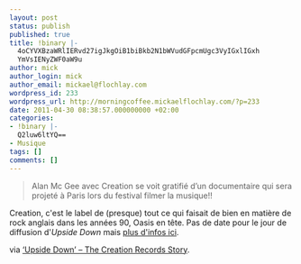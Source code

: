 ```yaml
---
layout: post
status: publish
published: true
title: !binary |-
  4oCYVXBzaWRlIERvd27igJkgOiB1biBkb2N1bWVudGFpcmUgc3VyIGxlIGxh
  YmVsIENyZWF0aW9u
author: mick
author_login: mick
author_email: mickael@flochlay.com
wordpress_id: 233
wordpress_url: http://morningcoffee.mickaelflochlay.com/?p=233
date: 2011-04-30 08:38:57.000000000 +02:00
categories:
- !binary |-
  Q2luw6ltYQ==
- Musique
tags: []
comments: []
---
```

<blockquote>Alan Mc Gee avec Creation se voit gratifié d’un documentaire qui sera projeté à Paris lors du festival filmer la musique!!</blockquote>
Creation, c'est le label de (presque) tout ce qui faisait de bien en matière de rock anglais dans les années 90, Oasis en tête. Pas de date pour le jour de diffusion d'<em>Upside Down</em> mais <a href="http://www.filmerlamusique.com/">plus d'infos ici</a>.

via <a href="http://www.tricatel.com/blog/?p=744">‘Upside Down’ – The Creation Records Story</a>.
